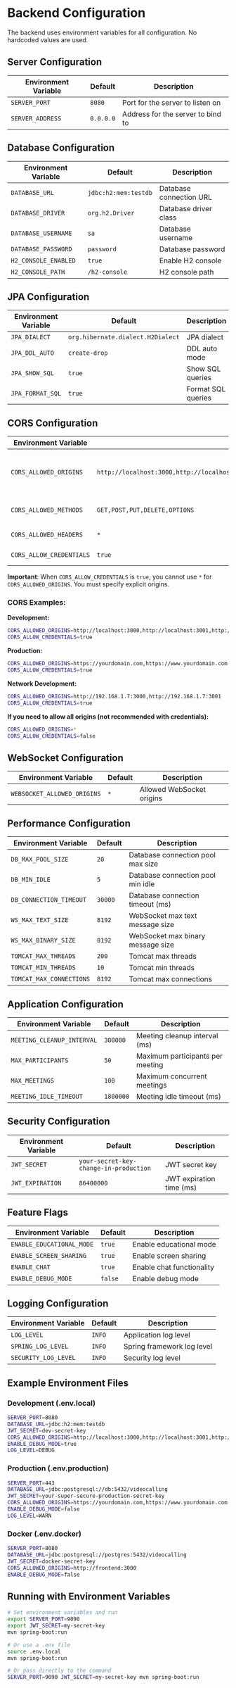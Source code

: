 # Backend Configuration

The backend uses environment variables for all configuration. No hardcoded values are used.

## Server Configuration

| Environment Variable | Default | Description |
|---------------------|---------|-------------|
| `SERVER_PORT` | `8080` | Port for the server to listen on |
| `SERVER_ADDRESS` | `0.0.0.0` | Address for the server to bind to |

## Database Configuration

| Environment Variable | Default | Description |
|---------------------|---------|-------------|
| `DATABASE_URL` | `jdbc:h2:mem:testdb` | Database connection URL |
| `DATABASE_DRIVER` | `org.h2.Driver` | Database driver class |
| `DATABASE_USERNAME` | `sa` | Database username |
| `DATABASE_PASSWORD` | `password` | Database password |
| `H2_CONSOLE_ENABLED` | `true` | Enable H2 console |
| `H2_CONSOLE_PATH` | `/h2-console` | H2 console path |

## JPA Configuration

| Environment Variable | Default | Description |
|---------------------|---------|-------------|
| `JPA_DIALECT` | `org.hibernate.dialect.H2Dialect` | JPA dialect |
| `JPA_DDL_AUTO` | `create-drop` | DDL auto mode |
| `JPA_SHOW_SQL` | `true` | Show SQL queries |
| `JPA_FORMAT_SQL` | `true` | Format SQL queries |

## CORS Configuration

| Environment Variable | Default | Description |
|---------------------|---------|-------------|
| `CORS_ALLOWED_ORIGINS` | `http://localhost:3000,http://localhost:3001,http://127.0.0.1:3000,http://127.0.0.1:3001` | Allowed CORS origins (comma-separated) |
| `CORS_ALLOWED_METHODS` | `GET,POST,PUT,DELETE,OPTIONS` | Allowed HTTP methods |
| `CORS_ALLOWED_HEADERS` | `*` | Allowed headers |
| `CORS_ALLOW_CREDENTIALS` | `true` | Allow credentials |

**Important**: When `CORS_ALLOW_CREDENTIALS` is `true`, you cannot use `*` for `CORS_ALLOWED_ORIGINS`. You must specify explicit origins.

### CORS Examples:

**Development:**
```bash
CORS_ALLOWED_ORIGINS=http://localhost:3000,http://localhost:3001,http://127.0.0.1:3000
CORS_ALLOW_CREDENTIALS=true
```

**Production:**
```bash
CORS_ALLOWED_ORIGINS=https://yourdomain.com,https://www.yourdomain.com
CORS_ALLOW_CREDENTIALS=true
```

**Network Development:**
```bash
CORS_ALLOWED_ORIGINS=http://192.168.1.7:3000,http://192.168.1.7:3001
CORS_ALLOW_CREDENTIALS=true
```

**If you need to allow all origins (not recommended with credentials):**
```bash
CORS_ALLOWED_ORIGINS=*
CORS_ALLOW_CREDENTIALS=false
```

## WebSocket Configuration

| Environment Variable | Default | Description |
|---------------------|---------|-------------|
| `WEBSOCKET_ALLOWED_ORIGINS` | `*` | Allowed WebSocket origins |

## Performance Configuration

| Environment Variable | Default | Description |
|---------------------|---------|-------------|
| `DB_MAX_POOL_SIZE` | `20` | Database connection pool max size |
| `DB_MIN_IDLE` | `5` | Database connection pool min idle |
| `DB_CONNECTION_TIMEOUT` | `30000` | Database connection timeout (ms) |
| `WS_MAX_TEXT_SIZE` | `8192` | WebSocket max text message size |
| `WS_MAX_BINARY_SIZE` | `8192` | WebSocket max binary message size |
| `TOMCAT_MAX_THREADS` | `200` | Tomcat max threads |
| `TOMCAT_MIN_THREADS` | `10` | Tomcat min threads |
| `TOMCAT_MAX_CONNECTIONS` | `8192` | Tomcat max connections |

## Application Configuration

| Environment Variable | Default | Description |
|---------------------|---------|-------------|
| `MEETING_CLEANUP_INTERVAL` | `300000` | Meeting cleanup interval (ms) |
| `MAX_PARTICIPANTS` | `50` | Maximum participants per meeting |
| `MAX_MEETINGS` | `100` | Maximum concurrent meetings |
| `MEETING_IDLE_TIMEOUT` | `1800000` | Meeting idle timeout (ms) |

## Security Configuration

| Environment Variable | Default | Description |
|---------------------|---------|-------------|
| `JWT_SECRET` | `your-secret-key-change-in-production` | JWT secret key |
| `JWT_EXPIRATION` | `86400000` | JWT expiration time (ms) |

## Feature Flags

| Environment Variable | Default | Description |
|---------------------|---------|-------------|
| `ENABLE_EDUCATIONAL_MODE` | `true` | Enable educational mode |
| `ENABLE_SCREEN_SHARING` | `true` | Enable screen sharing |
| `ENABLE_CHAT` | `true` | Enable chat functionality |
| `ENABLE_DEBUG_MODE` | `false` | Enable debug mode |

## Logging Configuration

| Environment Variable | Default | Description |
|---------------------|---------|-------------|
| `LOG_LEVEL` | `INFO` | Application log level |
| `SPRING_LOG_LEVEL` | `INFO` | Spring framework log level |
| `SECURITY_LOG_LEVEL` | `INFO` | Security log level |

## Example Environment Files

### Development (.env.local)
```bash
SERVER_PORT=8080
DATABASE_URL=jdbc:h2:mem:testdb
JWT_SECRET=dev-secret-key
CORS_ALLOWED_ORIGINS=http://localhost:3000,http://localhost:3001,http://127.0.0.1:3000
ENABLE_DEBUG_MODE=true
LOG_LEVEL=DEBUG
```

### Production (.env.production)
```bash
SERVER_PORT=443
DATABASE_URL=jdbc:postgresql://db:5432/videocalling
JWT_SECRET=your-super-secure-production-secret-key
CORS_ALLOWED_ORIGINS=https://yourdomain.com,https://www.yourdomain.com
ENABLE_DEBUG_MODE=false
LOG_LEVEL=WARN
```

### Docker (.env.docker)
```bash
SERVER_PORT=8080
DATABASE_URL=jdbc:postgresql://postgres:5432/videocalling
JWT_SECRET=docker-secret-key
CORS_ALLOWED_ORIGINS=http://frontend:3000
ENABLE_DEBUG_MODE=false
```

## Running with Environment Variables

```bash
# Set environment variables and run
export SERVER_PORT=9090
export JWT_SECRET=my-secret-key
mvn spring-boot:run

# Or use a .env file
source .env.local
mvn spring-boot:run

# Or pass directly to the command
SERVER_PORT=9090 JWT_SECRET=my-secret-key mvn spring-boot:run
``` 